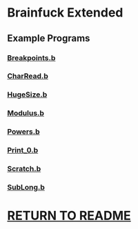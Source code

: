 # Brainfuck Extended
## Example Programs
### [Breakpoints.b](Breakpoints.b)

### [CharRead.b](CharRead.b)

### [HugeSize.b](HugeSize.b)

### [Modulus.b](Modulus.b)

### [Powers.b](Powers.b)

### [Print_0.b](Print_0.b)

### [Scratch.b](Scratch.b)

### [SubLong.b](SubLong.b)

# [RETURN TO README](/README.md)
